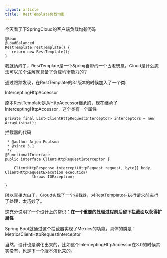 ```yaml
---
layout: article
title:  RestTemplate负载均衡
---
```


今天看了下SpringCloud的客户端负载均衡代码

```
@Bean
@LoadBalanced
RestTemplate restTemplate() {
   return new RestTemplate();
}
```
我就纳闷了，RestTemplate是一个Spring自带的一个古老玩意，Cloud是什么魔法可以加个注解就具备了负载均衡能力的？

通过跟踪发现，在RestTemplate的3.1版本的时候加入了一个类:

InterceptingHttpAccessor

原本RestTemplate是从HttpAccessor继承的，现在继承了InterceptingHttpAccessor，这个类有一个属性

```
private final List<ClientHttpRequestInterceptor> interceptors = new ArrayList<>();
```


拦截器的代码

```
 * @author Arjen Poutsma
 * @since 3.1
 */
@FunctionalInterface
public interface ClientHttpRequestInterceptor {

	ClientHttpResponse intercept(HttpRequest request, byte[] body, ClientHttpRequestExecution execution)
			throws IOException;
			
}

```

所以真相大白了，Cloud实现了一个拦截器，对RestTemplate在执行请求前进行了处理，太巧妙了。

这充分说明了一个设计上的常识：**在一个重要的处理过程前后留下拦截面以获得扩展性**

Spring Boot就通过这个拦截器实现了Metrics的功能，具体的类是：MetricsClientHttpRequestInterceptor

当然，设计也是演化出来的，比如这个InterceptingHttpAccessor在3.0的时候其实没有，也是下一个版本演化来的。
